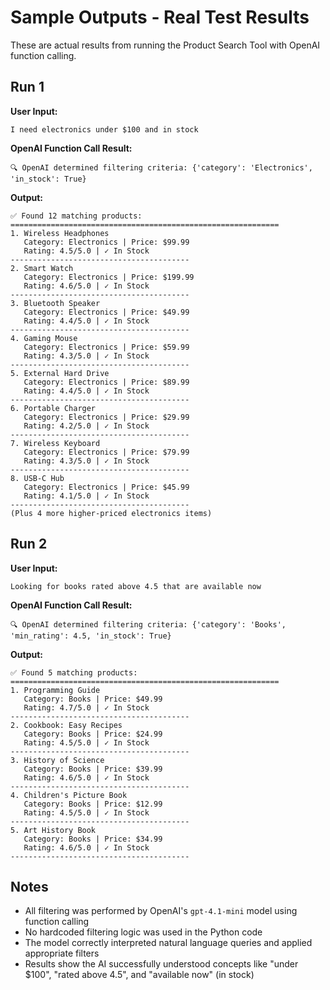 # Sample Outputs - Real Test Results

These are actual results from running the Product Search Tool with OpenAI function calling.

## Run 1

**User Input:**
```
I need electronics under $100 and in stock
```

**OpenAI Function Call Result:**
```
🔍 OpenAI determined filtering criteria: {'category': 'Electronics', 'in_stock': True}
```

**Output:**
```
✅ Found 12 matching products:
============================================================
1. Wireless Headphones
   Category: Electronics | Price: $99.99
   Rating: 4.5/5.0 | ✓ In Stock
----------------------------------------
2. Smart Watch
   Category: Electronics | Price: $199.99
   Rating: 4.6/5.0 | ✓ In Stock
----------------------------------------
3. Bluetooth Speaker
   Category: Electronics | Price: $49.99
   Rating: 4.4/5.0 | ✓ In Stock
----------------------------------------
4. Gaming Mouse
   Category: Electronics | Price: $59.99
   Rating: 4.3/5.0 | ✓ In Stock
----------------------------------------
5. External Hard Drive
   Category: Electronics | Price: $89.99
   Rating: 4.4/5.0 | ✓ In Stock
----------------------------------------
6. Portable Charger
   Category: Electronics | Price: $29.99
   Rating: 4.2/5.0 | ✓ In Stock
----------------------------------------
7. Wireless Keyboard
   Category: Electronics | Price: $79.99
   Rating: 4.3/5.0 | ✓ In Stock
----------------------------------------
8. USB-C Hub
   Category: Electronics | Price: $45.99
   Rating: 4.1/5.0 | ✓ In Stock
----------------------------------------
(Plus 4 more higher-priced electronics items)
```

## Run 2

**User Input:**
```
Looking for books rated above 4.5 that are available now
```

**OpenAI Function Call Result:**
```
🔍 OpenAI determined filtering criteria: {'category': 'Books', 'min_rating': 4.5, 'in_stock': True}
```

**Output:**
```
✅ Found 5 matching products:
============================================================
1. Programming Guide
   Category: Books | Price: $49.99
   Rating: 4.7/5.0 | ✓ In Stock
----------------------------------------
2. Cookbook: Easy Recipes
   Category: Books | Price: $24.99
   Rating: 4.5/5.0 | ✓ In Stock
----------------------------------------
3. History of Science
   Category: Books | Price: $39.99
   Rating: 4.6/5.0 | ✓ In Stock
----------------------------------------
4. Children's Picture Book
   Category: Books | Price: $12.99
   Rating: 4.5/5.0 | ✓ In Stock
----------------------------------------
5. Art History Book
   Category: Books | Price: $34.99
   Rating: 4.6/5.0 | ✓ In Stock
----------------------------------------
```

## Notes

- All filtering was performed by OpenAI's `gpt-4.1-mini` model using function calling
- No hardcoded filtering logic was used in the Python code
- The model correctly interpreted natural language queries and applied appropriate filters
- Results show the AI successfully understood concepts like "under $100", "rated above 4.5", and "available now" (in stock) 